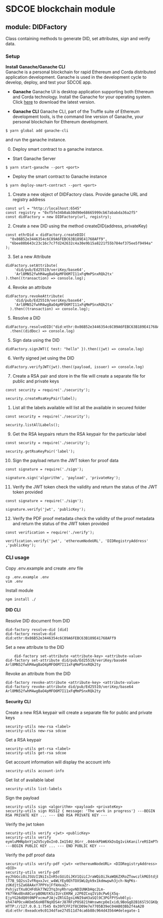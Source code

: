 # SDCOE blockchain module

## module: DIDFactory

Class containing methods to generate DID, set attributes, sign and verify data.

### Setup
**Install Ganache/Ganache CLI**  
Ganache is a personal blockchain for rapid Ethereum and Corda distributed application development. Ganache is used in the development cycle to develop, deploy, and test your SDCOE app.

- **Ganache** 
Ganache UI is desktop application supporting both Ethereum and Corda technology. Install the Ganache for your operating system. Click [here](https://www.trufflesuite.com/ganache) to download the latest version.

- **Ganache CLI**
 Ganache CLI, part of the Truffle suite of Ethereum development tools, is the command line version of Ganache, your personal blockchain for Ethereum development.  

 ```shell
 $ yarn global add ganache-cli
 ``` 
and run the ganache instance. 

0. Deploy smart contract to a ganache instance.
  - Start Ganache Server 
  ```shell
  $ yarn start-ganache --port <port>
  ```

  - Deploy the smart contract to Ganache instance
  ```shell
  $ yarn deploy-smart-contract --port <port>
  ```

1. Create a new object of DIDFactory class. Provide ganache URL and registry address

```
const url = "http://localhost:6545"
const registry = "0xf5fe34b0ab30d90e68665999cb67ababda36a2f5"
const didFactory = new DIDFactory(url, registry);
```

2. Create a new DID using the method createDID(address, privateKey)

```
const ethrDid = didFactory.createDID(
  "0x86B52e3446354c6C09A6FEBC63B189E41768AFf9",
  "6bee80b643c23c16c7c7fd242632c4a30e9b15a8221f55b784ef375ee5f9494a"
);
```

3. Set a new Attribute

```
didFactory.setAttribute(
    'did/pub/Ed25519/veriKey/base64',
    'Arl8MN52fwhM4wgBaO4pMFO6M7I11xFqMmPSnxRQk2tx'
).then((transaction) => console.log);
```

4. Revoke an attribute

```
didFactory.revokeAttribute(
    'did/pub/Ed25519/veriKey/base64',
    'Arl8MN52fwhM4wgBaO4pMFO6M7I11xFqMmPSnxRQk2tx'
  ).then((transaction) => console.log);
```

5. Resolve a DID

```
didFactory.resolveDID("did:ethr:0x86B52e3446354c6C09A6FEBC63B189E41768AFf9")
  .then((didDoc) => console.log)
```

5. Sign data using the DID

```
didFactory.signJWT({ test: "hello" }).then((jwt) => console.log)
```

6. Verify signed jwt using the DID

```
didFactory.verifyJWT(jwt).then((payload, issuer) => console.log)
```

7. Create a RSA pair and store in the file 
will create a separate file for public and private keys
```
const security = require('./security');

security.createRsaKeyPair(label);
```

1. List all the labels available
will list all the available  in secured folder
```
const security = require('./security');

security.listAllLabels();
```

9. Get the RSA keypairs
return the RSA keypair for the particular label
```
const security = require('./security');

security.getRsaKeyPair('label');
```

10. Sign the payload
return the JWT token for proof data 
```
const signature = require('./sign');

signature.sign('algorithm', 'payload', 'privateKey');

```

11. Verify the JWT token
check the validity and return the status of the JWT token provided
```
const signature = require('./sign');

signature.verify('jwt', 'publicKey');

```

12. Verify the PDF proof metadata
check the validity of the proof metadata and return the status of the JWT token provided  
```
const verification = require('./verify');

verification.verify('jwt', 'ethereumNodeURL', 'DIDRegistryAddress' ,'publicKey');
```
### CLI usage

Copy .env.example and create .env file

```
cp .env.example .env
vim .env
```

Install module

```
npm install ./
```

#### DID CLI 

Resolve DID document from DID

```
did-factory resolve-did [did]
did-factory resolve-did did:ethr:0x86B52e3446354c6C09A6FEBC63B189E41768AFf9
```

Set a new attribute to the DID

```
    did-factory set-attribute <attribute-key> <attribute-value>
did-factory set-attribute did/pub/Ed25519/veriKey/base64 Arl8MN52fwhM4wgBaO4pMFO6M7I11xFqMmPSnxRQk2ty
```

Revoke an attribute from the DID

```
did-factory revoke-attribute <attribute-key> <attribute-value>
did-factory revoke-attribute did/pub/Ed25519/veriKey/base64 Arl8MN52fwhM4wgBaO4pMFO6M7I11xFqMmPSnxRQk2ty
```

#### Security CLI 

Create a new RSA keypair
will create a separate file for public and private keys
```
security-utils new-rsa <label>
security-utils new-rsa sdcoe
```

Get a RSA keypair

```
security-utils get-rsa <label>
security-utils get-rsa sdcoe
```

Get account information
will display the account info

```
security-utils account-info 
```

Get list of available label 

```
security-utils list-labels
```

Sign the payload 

```
security-utils sign <algorithm> <payload> <privateKey>
security-utils sign RS512 { message: 'The work in progress'} ---BEGIN RSA PRIVATE KEY ... --- END RSA PRIVATE KEY ---
```

Verify the jwt token 

```
security-utils verify <jwt> <publicKey> 
security-utils verify eymluMHNpbnYja2V5cy0xIn0.Im154U_0Grr_.044nkPbW6XkDsQg1vikKanilreRSImPTnP8Fo986CQIn8wvaIXgnd9uxkiBTtCy6ozg ---BEGIN PUBLIC KEY ... --- END PUBLIC KEY ---
```

Verify the pdf proof data
```
security-utils verify-pdf <jwt> <ethereumNodeURL> <DIDRegistryAddress> <DID>
security-utils verify-pdf eyJhbGciOiJSUzI1NiIsInR5cGUiOiJKV1QiLCJraWQiOiJkaWQ6ZXRoZTowczlkMG5tdjBpbnMwaWRudmluMHNpbnYja2V5cy0xIn0.eyJtZXNzYWdlIjoiSGVsbG8gZXZlcnlvbmUgLi4gaG93IGFyZSB5b3U_ICJ9.cCLycyGvCpWPzEus4jRxg-lT7B_SQ2ssIvFRqxxJvc_w4WLYEy0EhTOXSWLQyk9x1kdmwpwh3jch-NqPKs-zUKdjtSZa68AAxY7PPYojFfkHxaZr-PxhjyzTXu8CHFdGk77W23Yq3nyRhrugvNDIUNKbHqc2Lm-Y67YWud8nA8CurpBONUtK5zIUrcEKRW_z2P0ZCxqIVi0cPw6jX5q-EjyYG26dQ0t0NPFxcmuPJAjvZRlGIgsLHNI9aH3aSQl9C3PGfPYSvb0lyi-sh474POcvAKbm56oHBTNqXDS4rJ87RFzPOS821hWnswmcpOeIxidL9BoGgD2B16Sl5CGKQg HTTP://127.0.0.1:7545 0x39fCFF2f8CD09e7e7705B39eC04AB03Bb2f4aA20 did:ethr:0xeadce9c0134dfae27d511d74ca6b88c964d43564#delegate-1
```
